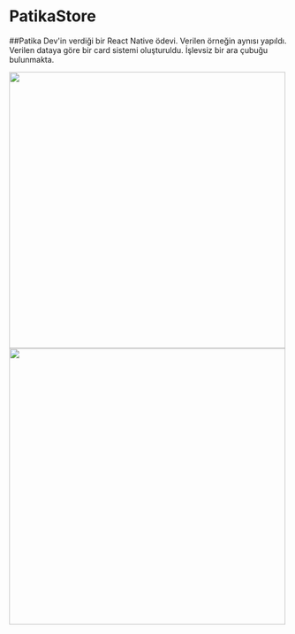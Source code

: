 ﻿# PatikaStore
 ##Patika Dev'in verdiği bir React Native ödevi. Verilen örneğin aynısı yapıldı. Verilen dataya göre bir card sistemi oluşturuldu. İşlevsiz bir ara çubuğu bulunmakta.
 
 <img src = "https://i.hizliresim.com/g1hbhl9.PNG" height=500>
 <img src = "https://i.hizliresim.com/god3qaw.PNG" height=500>
